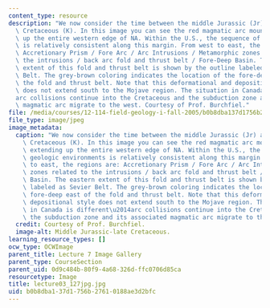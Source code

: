 ```yaml
---
content_type: resource
description: "We now consider the time between the middle Jurassic (Jr) and the late\
  \ Cretaceous (K). In this image you can see the red magmatic arc mountain belt extending\
  \ up the entire western edge of NA. Within the U.S., the sequence of geologic environments\
  \ is relatively consistent along this margin. From west to east, the regions are:\
  \ Accretionary Prism / Fore Arc / Arc Intrusions / Metamorphic zones related to\
  \ the intrusions / back arc fold and thrust belt / Fore-Deep Basin. The eastern\
  \ extent of this fold and thrust belt is shown by the outline labeled as Sevier\
  \ Belt. The grey-brown coloring indicates the location of the fore-deep east of\
  \ the fold and thrust belt. Note that this deformational and depositional style\
  \ does not extend south to the Mojave region. The situation in Canada is different\u2014\
  arc collisions continue into the Cretaceous and the subduction zone and its associated\
  \ magmatic arc migrate to the west. Courtesy of Prof. Burchfiel."
file: /media/courses/12-114-field-geology-i-fall-2005/b0b8dba137d1756b27610188ae3d2bfc_lecture03_127jpg.jpg
file_type: image/jpeg
image_metadata:
  caption: "We now consider the time between the middle Jurassic (Jr) and the late\
    \ Cretaceous (K). In this image you can see the red magmatic arc mountain belt\
    \ extending up the entire western edge of NA. Within the U.S., the sequence of\
    \ geologic environments is relatively consistent along this margin. From west\
    \ to east, the regions are: Accretionary Prism / Fore Arc / Arc Intrusions / Metamorphic\
    \ zones related to the intrusions / back arc fold and thrust belt / Fore-Deep\
    \ Basin. The eastern extent of this fold and thrust belt is shown by the outline\
    \ labeled as Sevier Belt. The grey-brown coloring indicates the location of the\
    \ fore-deep east of the fold and thrust belt. Note that this deformational and\
    \ depositional style does not extend south to the Mojave region. The situation\
    \ in Canada is different\u2014arc collisions continue into the Cretaceous and\
    \ the subduction zone and its associated magmatic arc migrate to the west."
  credit: Courtesy of Prof. Burchfiel.
  image-alt: Middle Jurassic-late Cretaceous.
learning_resource_types: []
ocw_type: OCWImage
parent_title: Lecture 7 Image Gallery
parent_type: CourseSection
parent_uid: 0d9c484b-80f9-4a68-326d-ffc0706d85ca
resourcetype: Image
title: lecture03_127jpg.jpg
uid: b0b8dba1-37d1-756b-2761-0188ae3d2bfc
---
```

